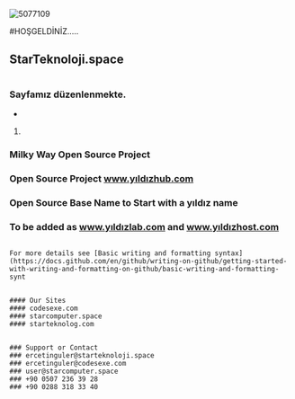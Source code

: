 ![5077109](https://user-images.githubusercontent.com/93947784/185945676-6079821b-9ee0-4fd6-a3bb-6c91a0a79e6e.png)

#HOŞGELDİNİZ.....   
## StarTeknoloji.space  
###     

#       
## 
###   Sayfamız düzenlenmekte.
-
1.  
  
### Milky Way Open Source Project
### Open Source Project www.yıldızhub.com 
### Open Source Base Name to Start with a yıldız name
### To be added as www.yıldızlab.com and www.yıldızhost.com

```   

For more details see [Basic writing and formatting syntax](https://docs.github.com/en/github/writing-on-github/getting-started-with-writing-and-formatting-on-github/basic-writing-and-formatting-synt

              
#### Our Sites 
#### codesexe.com     
#### starcomputer.space 
#### starteknolog.com


### Support or Contact
### ercetinguler@starteknoloji.space  
### ercetinguler@codesexe.com
### user@starcomputer.space
### +90 0507 236 39 28    
### +90 0288 318 33 40
            
